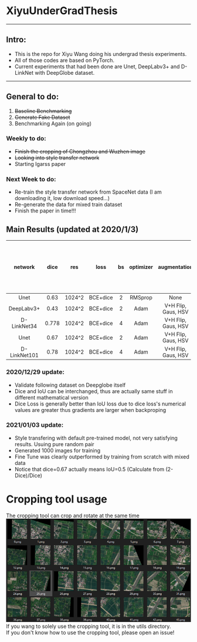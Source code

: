 # XiyuUnderGradThesis
---
## Intro: 
+ This is the repo for Xiyu Wang doing his undergrad thesis experiments.  
+ All of those codes are based on PyTorch.  
+ Current experiments that had been done are Unet, DeepLabv3+ and D-LinkNet with DeepGlobe dataset.  
---
## General to do:  
1. ~~Baseline Benchmarking~~  
2. ~~Generate Fake Dataset~~  
3. Benchmarking Again (on going)  

### Weekly to do:  
+ ~~Finish the cropping of Chongzhou and Wuzhen image~~  
+ ~~Looking into style transfer network~~  
+ Starting Igarss paper  

### Next Week to do:  
+ Re-train the style transfer network from SpaceNet data (I am downloading it, low download speed...)  
+ Re-generate the data for mixed train dataset  
+ Finish the paper in time!!!  


## Main Results (updated at 2020/1/3)  
| network     | dice  | res     | loss     | bs | optimizer | augmentation       | Cross-area teston cz | Cross-area test on wz | Cross-area testing with extra 1000 fake img |
|:-----------:|:-----:|:-------:|:--------:|:--:| :-------: | :----------------: | :------------------: | :-------------------: | :-----------------------------------------: |
| Unet        | 0.63  | 1024^2  | BCE+dice | 2  | RMSprop   | None               | None                 | None                  | None |
| DeepLabv3+  | 0.43  | 1024^2  | BCE+dice | 2  | Adam      | V+H Flip, Gaus, HSV| None                 | None                  | None |
| D-LinkNet34 | 0.778 | 1024^2  | BCE+dice | 4  | Adam      | V+H Flip, Gaus, HSV| 0.62                 | None                  | 0.67 |
| Unet        | 0.67  | 1024^2  | BCE+dice | 2  | Adam      | V+H Flip, Gaus, HSV| 0.61                 | 0.62                  | to do |
| D-LinkNet101| 0.78  | 1024^2  | BCE+dice | 4  | Adam      | V+H Flip, Gaus, HSV| 0.63                 | 0.64                  | to do |

### 2020/12/29 update:  
+ Validate following dataset on Deepglobe itself  
+ Dice and IoU can be interchanged, thus are actually same stuff in different mathematical version  
+ Dice Loss is generally better than IoU loss due to dice loss's numerical values are greater thus gradients are larger when backproping  

### 2021/01/03 update:
+ Style transfering with default pre-trained model, not very satisfying results. Usuing pure random pair  
+ Generated 1000 images for training  
+ Fine Tune was clearly outperformed by training from scratch with mixed data  
+ Notice that dice=0.67 actually means IoU=0.5 (Calculate from (2-Dice)/Dice)

# Cropping tool usage
The cropping tool can crop and rotate at the same time  
![Image text](https://github.com/TimandXiyu/XiyuUnderGradThesis/blob/main/readme_img/readme_image_1.png)  
If you wang to solely use the cropping tool, it is in the utils directory.  
If you don't know how to use the cropping tool, please open an issue!  


